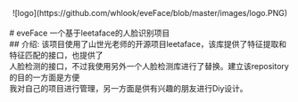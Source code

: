 <center>![logo](https://github.com/whlook/eveFace/blob/master/images/logo.PNG)</center></br>
# eveFace
一个基于leetaface的人脸识别项目</br>
## 介绍:
该项目使用了山世光老师的开源项目leetaface，该库提供了特征提取和特征匹配的接口，也提供了</br>
人脸检测的接口，不过我使用另外一个人脸检测库进行了替换。建立该repository的目的一方面是方便</br>
我对自己的项目进行管理，另一方面是供有兴趣的朋友进行Diy设计。</br>
